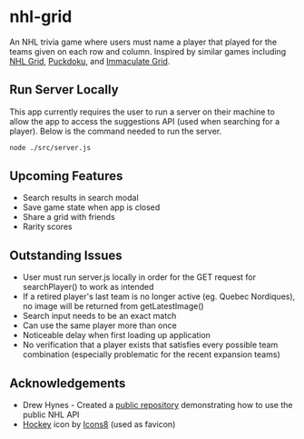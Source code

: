 # nhl-grid

An NHL trivia game where users must name a player that played for the teams given on each row and column. Inspired by similar games including [NHL Grid](https://www.nhlgrid.com/), [Puckdoku](https://www.puckdoku.com/), and [Immaculate Grid](https://www.immaculategrid.com/hockey).

## Run Server Locally

This app currently requires the user to run a server on their machine to allow the app to access the suggestions API (used when searching for a player). Below is the command needed to run the server.

```sh
node ./src/server.js
```

## Upcoming Features

- Search results in search modal
- Save game state when app is closed
- Share a grid with friends
- Rarity scores

## Outstanding Issues

- User must run server.js locally in order for the GET request for searchPlayer() to work as intended
- If a retired player's last team is no longer active (eg. Quebec Nordiques), no image will be returned from getLatestImage()
- Search input needs to be an exact match
- Can use the same player more than once
- Noticeable delay when first loading up application
- No verification that a player exists that satisfies every possible team combination (especially problematic for the recent expansion teams)

## Acknowledgements

- Drew Hynes - Created a [public repository](https://gitlab.com/dword4/nhlapi) demonstrating how to use the public NHL API
- <a target="_blank" href="https://icons8.com/icon/VsWqVLtsYbu2/hockey">Hockey</a> icon by <a target="_blank" href="https://icons8.com">Icons8</a> (used as favicon)
